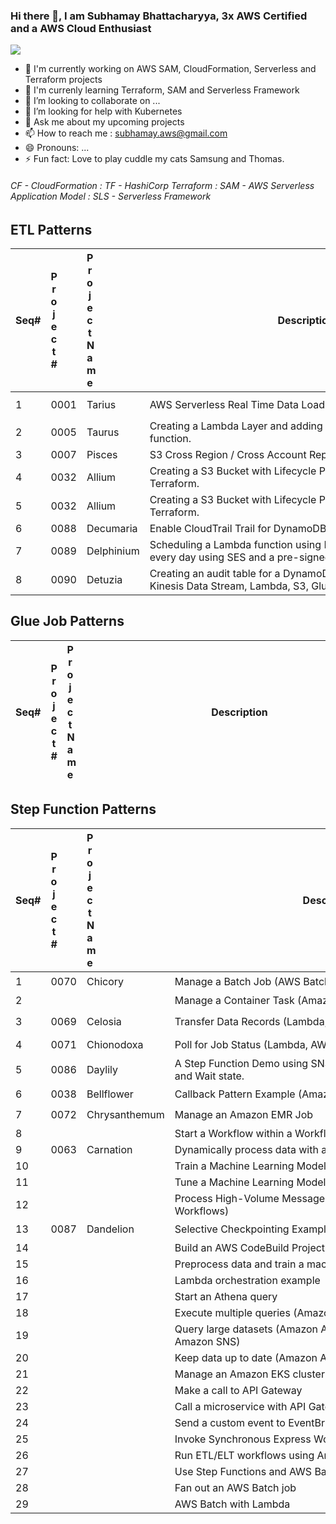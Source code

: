 ### Hi there 👋, I am Subhamay Bhattacharyya, 3x AWS Certified and a AWS Cloud Enthusiast

<!--
**subhamay-cloudworks/subhamay-cloudworks** is a ✨ _special_ ✨ repository because its `README.md` (this file) appears on your GitHub profile.
-->

<img src="https://subhamay-projects-repository-us-east-1.s3.amazonaws.com/github-banner.png">

- 🔭 I'm currently working on AWS SAM, CloudFormation, Serverless and Terraform projects
- 🌱 I'm currenly learning Terraform, SAM and Serverless Framework
- 👯 I’m looking to collaborate on ...
- 🤔 I’m looking for help with Kubernetes
- 💬 Ask me about my upcoming projects
- 📫 How to reach me : subhamay.aws@gmail.com
- 😄 Pronouns: ...
- ⚡ Fun fact: Love to play cuddle my cats Samsung and Thomas.

###### CF - CloudFormation : TF - HashiCorp Terraform : SAM - AWS Serverless Application Model : SLS - Serverless Framework ######

## ETL Patterns
|Seq#|<div style="width:10px">Project#</div>|<div style="width:10px">Project Name</div>|<div style="width:500px">Description</div>|<div style="width:10px">Status</div>|<div style="width:10px">CF</div>|<div style="width:10px">SAM</div>|<div style="width:10px">SLS</div>|<div style="width:10px">TF</div>|
|-|-|-|-|-|-|-|-|-|
|1|0001|Tarius|AWS Serverless Real Time Data Load to DynamoDB.|$${\color{green}Complete}$$|[:white_check_mark:](https://github.com/subhamay-cloudworks/0001-tarius-cft)|[:white_check_mark:](https://github.com/subhamay-cloudworks/0001-tarius-sam)|[:white_check_mark:](https://github.com/subhamay-cloudworks/0001-tarius-sls)|[:white_check_mark:](https://github.com/subhamay-cloudworks/0001-tarius-tf)|
|2|0005|Taurus|Creating a Lambda Layer and adding the same to a Lambda function.|:x:|:x:|[:white_check_mark:](https://github.com/subhamay-cloudworks/0005-taurus-sam)|[:white_check_mark:](https://github.com/subhamay-cloudworks/0005-taurus-sls)|[:white_check_mark:](https://github.com/subhamay-cloudworks/0005-taurus-tf)|
|3|0007|Pisces|S3 Cross Region / Cross Account Replication.|:x:|[:white_check_mark:](https://github.com/subhamay-cloudworks/0007-pisces-cft)|:x:|:x:|[:white_check_mark:](https://github.com/subhamay-cloudworks/0007-pisces-tf)|
|4|0032|Allium|Creating a S3 Bucket with Lifecycle Policy Configuration using Terraform.|:x:|:x:|:x:|:x:|[:white_check_mark:](https://github.com/subhamay-cloudworks/0032-allium-tf)|
|5|0032|Allium|Creating a S3 Bucket with Lifecycle Policy Configuration using Terraform.|:x:|:x:|:x:|:x:|[:white_check_mark:](https://github.com/subhamay-cloudworks/0032-allium-tf)|
|6|0088|Decumaria|Enable CloudTrail Trail for DynamoDB data events.|:x:|:x:|:x:|:x:|:x:|
|7|0089|Delphinium|Scheduling a Lambda function using EventBridge to send an email every day using SES and a pre-signed URL of an image .|:x:|:x:|:x:|:x:|[:white_check_mark:](https://github.com/subhamay-cloudworks/0090-delphinium-tf)|
|8|0090|Detuzia|Creating an audit table for a DynamoDB table using CloudTrail, Kinesis Data Stream, Lambda, S3, Glue and Athena |:x:|[:white_check_mark:](https://github.com/subhamay-cloudworks/0090-deutzia-cft)|:x:|:x:|:x:|


## Glue Job Patterns
|Seq#|<div style="width:10px">Project#</div>|<div style="width:10px">Project Name</div>|<div style="width:500px">Description</div>|<div style="width:10px">Status</div>|<div style="width:10px">CF</div>|<div style="width:10px">SAM</div>|<div style="width:10px">SLS</div>|<div style="width:10px">TF</div>|
|-|-|-|-|-|-|-|-|-|


## Step Function Patterns

|Seq#|<div style="width:10px">Project#</div>|<div style="width:10px">Project Name</div>|<div style="width:500px">Description</div>|<div style="width:10px">Status</div>|<div style="width:10px">CF</div>|<div style="width:10px">SAM</div>|<div style="width:10px">SLS</div>|<div style="width:10px">TF</div>|
|-|-|-|-|-|-|-|-|-|
|1|0070|Chicory|Manage a Batch Job (AWS Batch, Amazon SNS)|:x:|:x:|:x:|:yellow_circle:|:x:|
|2|||Manage a Container Task (Amazon ECS, Amazon SNS)|:x:|:x:|:x:|:x:|:x:|
|3|0069|Celosia|Transfer Data Records (Lambda, DynamoDB, Amazon SQS)|$${\color{green}Complete}$$|[:white_check_mark:](https://github.com/subhamay-cloudworks/0069-celosia-cft)|[:white_check_mark:](https://github.com/subhamay-cloudworks/0069-celosia-sam)|[:white_check_mark:](https://github.com/subhamay-cloudworks/0069-celosia-sls)|[:white_check_mark:](https://github.com/subhamay-cloudworks/0069-celosia-tf)|
|4|0071|Chionodoxa|Poll for Job Status (Lambda, AWS Batch)|:x:|:x:|:x:|:yellow_circle:|:x:|
|5|0086|Daylily|A Step Function Demo using SNS (Simple Notification Service) and Wait state.|:x:|:x:|[:white_check_mark:](https://github.com/subhamay-cloudworks/0086-daylily-sam)|[:white_check_mark:](https://github.com/subhamay-cloudworks/0086-daylily-sls)|[:white_check_mark:](https://github.com/subhamay-cloudworks/0086-daylily-tf)|
|6|0038|Bellflower|Callback Pattern Example (Amazon SQS, Amazon SNS, Lambda)|:yellow_circle:|[:white_check_mark:](https://github.com/subhamay-cloudworks/0038-bellflower-cft)|[:white_check_mark:](https://github.com/subhamay-cloudworks/0038-bellflower-sam)|[:white_check_mark:](https://github.com/subhamay-cloudworks/0038-bellflower-sls)|:x:|
|7|0072|Chrysanthemum|Manage an Amazon EMR Job|:x:|:x:|:x:|:yellow_circle:|:yellow_circle:|
|8|||Start a Workflow within a Workflow (Step Functions, Lambda)|:x:|:x:|:x:|:x:|:x:|
|9|0063|Carnation|Dynamically process data with a Map state|:x:|[:white_check_mark:](https://github.com/subhamay-cloudworks/0063-carnation-cft)|:x:|:x:|:x:|
|10|||Train a Machine Learning Model|:x:|:x:|:x:|:x:|:x:|
|11|||Tune a Machine Learning Model|:x:|:x:|:x:|:x:|:x:|
|12|||Process High-Volume Messages from Amazon SQS (Express Workflows)|:x:|:x:|:x:|:x:|:x:|
|13|0087|Dandelion|Selective Checkpointing Example (Express Workflows)|:x:|:x:|:x:|:yellow_circle:|:x:|
|14|||Build an AWS CodeBuild Project (CodeBuild, Amazon SNS)|:x:|:x:|:x:|:x:|:x:|
|15|||Preprocess data and train a machine learning model|:x:|:x:|:x:|:x:|:x:|
|16|||Lambda orchestration example|:x:|:x:|:x:|:x:|:x:|
|17|||Start an Athena query|:x:|:x:|:x:|:x:|:x:|
|18|||Execute multiple queries (Amazon Athena, Amazon SNS)|:x:|:x:|:x:|:x:|:x:|
|19|||Query large datasets (Amazon Athena, Amazon S3, AWS Glue, Amazon SNS)|:x:|:x:|:x:|:x:|:x:|
|20|||Keep data up to date (Amazon Athena, Amazon S3, AWS Glue)|:x:|:x:|:x:|:x:|:x:|
|21|||Manage an Amazon EKS cluster|:x:|:x:|:x:|:x:|:x:|
|22|||Make a call to API Gateway|:x:|:x:|:x:|:x:|:x:|
|23|||Call a microservice with API Gateway|:x:|:x:|:x:|:x:|:x:|
|24|||Send a custom event to EventBridge|:x:|:x:|:x:|:x:|:x:|
|25|||Invoke Synchronous Express Workflows|:x:|:x:|:x:|:x:|:x:|
|26|||Run ETL/ELT workflows using Amazon Redshift|:x:|:x:|:x:|:x:|:x:|
|27|||Use Step Functions and AWS Batch with error handling|:x:|:x:|:x:|:x:|:x:|
|28|||Fan out an AWS Batch job|:x:|:x:|:x:|:x:|:x:|
|29|||AWS Batch with Lambda|:x:|:x:|:x:|:x:|:x:|

